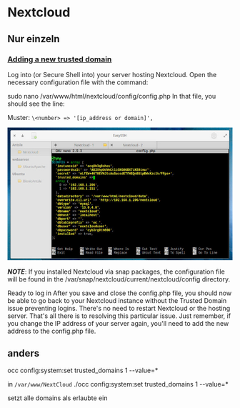 # Nextcloud

## Nur einzeln

### [Adding a new trusted domain](https://www.techrepublic.com/article/how-to-add-a-new-trusted-domain-to-nextcloud/)
Log into (or Secure Shell into) your server hosting Nextcloud. Open the necessary configuration file with the command:

sudo nano /var/www/html/nextcloud/config/config.php
In that file, you should see the line:


Muster: ```\<number> => '[ip_address or domain]', ```


![trusted_domains](./Bilder/trusted_domains.png)


___NOTE___: If you installed Nextcloud via snap packages, the configuration file will be found in the /var/snap/nextcloud/current/nextcloud/config directory.

Ready to log in
After you save and close the config.php file, you should now be able to go back to your Nextcloud instance without the Trusted Domain issue preventing logins. There's no need to restart Nextcloud or the hosting server. That's all there is to resolving this particular issue. Just remember, if you change the IP address of your server again, you'll need to add the new address to the config.php file.


## anders
occ config:system:set trusted_domains 1 --value=*

in ```/var/www/NextCloud```
./occ config:system:set trusted_domains 1 --value=*

setzt alle domains als erlaubte ein
